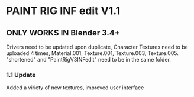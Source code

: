 # PAINT RIG INF edit V1.1
## ONLY WORKS IN Blender 3.4+
Drivers need to be updated upon duplicate,
Character Textures need to be uploaded 4 times, Material.001, Texture.001, Texture.003, Texture.005.
"shortened" and "PaintRigV3INFedit" need to be in the same folder.
### 1.1 Update
Added a viriety of new textures, improved user interface
